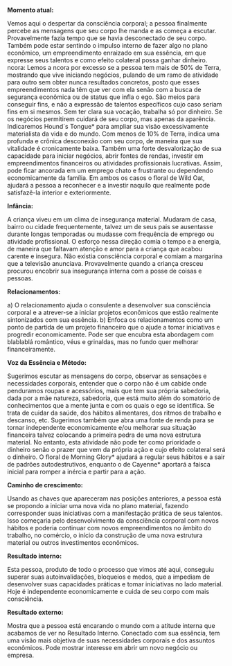 **Momento atual:**

 Vemos aqui o despertar da consciência corporal; a pessoa finalmente percebe as mensagens que seu corpo lhe manda e as começa a escutar. Provavelmente fazia tempo que se havia desconectado de seu corpo. Também pode estar sentindo o impulso interno de fazer algo no plano econômico, um empreendimento enraizado em sua essência, em que expresse seus talentos e como efeito colateral possa ganhar dinheiro.  ncora: Lemos a  ncora por excesso se a pessoa tem mais de 50% de Terra, mostrando que vive iniciando negócios, pulando de um ramo de atividade para outro sem obter nunca resultados concretos, posto que esses empreendimentos nada têm que ver com ela senão com a busca de segurança econômica ou de status que infla o ego. São meios para conseguir fins, e não a expressão de talentos específicos cujo caso seriam fins em si mesmos. Sem ter clara sua vocação, trabalha só por dinheiro. Se os negócios permitirem cuidará de seu corpo, mas apenas da aparência. Indicaremos Hound´s Tongue* para ampliar sua visão excessivamente materialista da vida e do mundo. Com menos de 10% de Terra, indica uma profunda e crônica desconexão com seu corpo, de maneira que sua vitalidade é cronicamente baixa. Também uma forte desvalorização de sua capacidade para iniciar negócios, abrir fontes de rendas, investir em empreendimentos financeiros ou atividades profissionais lucrativas. Assim, pode ficar ancorada em um emprego chato e frustrante ou dependendo economicamente da família. Em ambos os casos o floral de Wild Oat, ajudará a pessoa a reconhecer e a investir naquilo que realmente pode satisfazê-la interior e exteriormente. 


**Infância:**

 A criança viveu em um clima de insegurança material. Mudaram de casa, bairro ou cidade frequentemente, talvez um de seus pais se ausentasse durante longas temporadas ou mudasse com frequência de emprego ou atividade profissional. O esforço nessa direção comia o tempo e a energia, de maneira que faltavam atenção e amor para a criança que acabou carente e insegura. Não existia consciência corporal e comiam a margarina que a televisão anunciava. Provavelmente quando a criança cresceu procurou encobrir sua insegurança interna com a posse de coisas e pessoas. 


**Relacionamentos:**

 a) O relacionamento ajuda o consulente a desenvolver sua consciência corporal e a atrever-se a iniciar projetos econômicos que estão realmente sintonizados com sua essência. b) Enfoca os relacionamentos como um ponto de partida de um projeto financeiro que o ajude a tomar iniciativas e progredir economicamente. Pode ser que encubra esta abordagem com blablablá romântico, véus e grinaldas, mas no fundo quer melhorar financeiramente. 


**Voz da Essência e Método:**

 Sugerimos escutar as mensagens do corpo, observar as sensações e necessidades corporais, entender que o corpo não é um cabide onde penduramos roupas e acessórios, mais que tem sua própria sabedoria, dada por a mãe natureza, sabedoria, que está muito além do somatório de conhecimentos que a mente junta e com os quais o ego se identifica. Se trata de cuidar da saúde, dos hábitos alimentares, dos ritmos de trabalho e descanso, etc. Sugerimos também que abra uma fonte de renda para se tornar independente economicamente e/ou melhorar sua situação financeira talvez colocando a primeira pedra de uma nova estrutura material. No entanto, esta atividade não pode ter como prioridade o dinheiro senão o prazer que vem da própria ação e cujo efeito colateral será o dinheiro. O floral de Morning Glory* ajudará a regular seus hábitos e a sair de padrões autodestrutivos, enquanto o de Cayenne* aportará a faísca inicial para romper a inércia e partir para a ação. 


**Caminho de crescimento:**

 Usando as chaves que apareceram nas posições anteriores, a pessoa está se propondo a iniciar uma nova vida no plano material, fazendo corresponder suas iniciativas com a manifestação prática de seus talentos. Isso começaria pelo desenvolvimento da consciência corporal com novos hábitos e poderia continuar com novos empreendimentos no âmbito do trabalho, no comércio, o início da construção de uma nova estrutura material ou outros investimentos econômicos. 


**Resultado interno:**

 Esta pessoa, produto de todo o processo que vimos até aqui, conseguiu superar suas autoinvalidações, bloqueios e medos, que a impediam de desenvolver suas capacidades práticas e tomar iniciativas no lado material. Hoje é independente economicamente e cuida de seu corpo com mais consciência. 


**Resultado externo:**

 Mostra que a pessoa está encarando o mundo com a atitude interna que acabamos de ver no Resultado Interno. Conectado com sua essência, tem uma visão mais objetiva de suas necessidades corporais e dos assuntos econômicos. Pode mostrar interesse em abrir um novo negócio ou empresa. 
